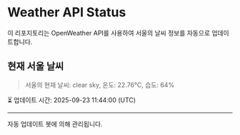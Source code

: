 
# Weather API Status

이 리포지토리는 OpenWeather API를 사용하여 서울의 날씨 정보를 자동으로 업데이트합니다.

## 현재 서울 날씨
> 서울의 현재 날씨: clear sky, 온도: 22.76°C, 습도: 64%

⏳ 업데이트 시간: 2025-09-23 11:44:00 (UTC)

---
자동 업데이트 봇에 의해 관리됩니다.
